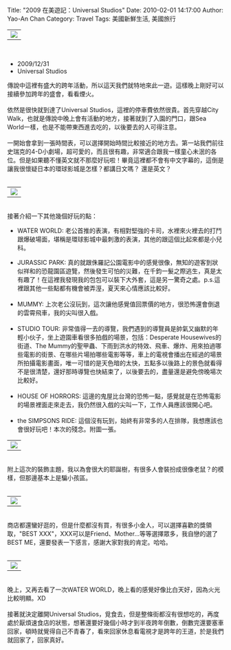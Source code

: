 Title: "2009 在美遊記：Universal Studios"
Date: 2010-02-01 14:17:00
Author: Yao-An Chan
Category: Travel
Tags: 美國新鮮生活, 美國旅行


<div class='post'>
<table style="width: auto; text-align: left; margin-left: auto; margin-right: auto;"><tbody><tr><td><a href="http://picasaweb.google.com/lh/photo/3GfcAR2u_0U01nAFIjYhxg?feat=embedwebsite"><img src="http://lh5.ggpht.com/_mvtDPM7iODU/S0Y5bpYkApI/AAAAAAAAFgg/SC2Q3Wvfu2Q/s400/T16_7029.jpg" /></a></td></tr></tbody></table><br /><ul><li>2009/12/31</li><li>Universal Studios</li></ul>傳說中這裡有盛大的跨年活動，所以這天我們就特地來此一遊。這樣晚上剛好可以接續參加跨年的盛會，看看煙火。<br /><br />依然是很快就到達了Universal Studios，這裡的停車費依然很貴。首先穿越City Walk，也就是傳說中晚上會有活動的地方，接著就到了入園的門口，跟Sea World一樣，也是不能帶東西進去吃的，以後要去的人可得注意。<br /><br />一開始會拿到一張時間表，可以選擇開始時間比較接近的地方去。第一站我們前往史瑞克的4-D小劇場，超可愛的，而且很有趣，非常適合跟我一樣童心未泯的各位。但是如果聽不懂英文就不那麼好玩啦！畢竟這裡都不會有中文字幕的，這倒是讓我很懷疑日本的環球影城是怎樣？都講日文嗎？ 還是英文？<br /><br /><table style="width: auto; text-align: left; margin-left: auto; margin-right: auto;"><tbody><tr><td><a href="http://picasaweb.google.com/lh/photo/kVDyk2GjLNo_UeoZ5xoxtw?feat=embedwebsite"><img src="http://lh4.ggpht.com/_mvtDPM7iODU/S0Y5nvQD6kI/AAAAAAAAFgo/kLKWXPqP62A/s400/T16_7032.jpg" /></a></td></tr></tbody></table><br />接著介紹一下其他幾個好玩的點：<br /><ul><li>WATER WORLD:  老公首推的表演，有相對堅強的卡司，水裡來火裡去的打鬥跟爆破場面，堪稱是環球影城中最刺激的表演，其他的跟這個比起來都是小兒科。</li></ul><ul><li>JURASSIC PARK: 真的就跟侏羅記公園電影中的感覺很像，無知的遊客到狀似祥和的恐龍園區遊覽，然後發生可怕的災難，在千鈞一髮之際逃生，真是太有趣了！在這裡我發現我的包包可以裝下大外套，這是另一驚奇之處。p.s.這裡跟其他一些點都有機會被弄溼，夏天來心情應該比較好。<br /><br /></li><li>MUMMY: 上次老公沒玩到，這次讓他感覺值回票價的地方，很恐怖還會倒退的雲霄飛車，我的尖叫很入戲。<br /><br /></li><li>STUDIO TOUR: 非常值得一去的導覽，我們遇到的導覽員是帥氣又幽默的年輕小伙子，坐上遊園車看很多拍戲的場景，包括：<span lang="en">Desperate Housewives的街道、The Mummy的聖甲蟲、下雨到洪水的特效、飛車、爆炸、用來拍過哪些電影的街景、在哪些片場拍哪些電影等等，車上的電視會播出在經過的場景所拍攝電影畫面，唯一可惜的是天色暗的太快，五點多以後路上的景色就看得不是很清楚，還好那時導覽也快結束了，以後要去的，盡量還是避免傍晚場次比較好。<br /><br /></span></li><li>HOUSE OF HORRORS: 這邊的鬼屋比台灣的恐怖一點，感覺就是在恐怖電影的場景裡面走來走去，我仍然很入戲的尖叫一下，工作人員應該很開心吧。<br /><br /></li><li>the SIMPSONS RIDE: 這個沒有玩到，始終有非常多的人在排隊，我想應該也會很好玩吧！本次的殘念。附圖一張。<br /></li></ul><table style="width: auto; text-align: left; margin-left: auto; margin-right: auto;"><tbody><tr><td><a href="http://picasaweb.google.com/lh/photo/4hUBinihOpCZYJ1vQcD5aA?feat=embedwebsite"><img src="http://lh6.ggpht.com/_mvtDPM7iODU/S0Y5xKpvikI/AAAAAAAAFgw/JGgeRERjBQI/s400/T16_7036.jpg" /></a></td></tr></tbody></table><br />附上這次的裝飾主題，我以為會很大的耶誕樹，有很多人會裝扮成很像老鼠？的模樣，但那邊基本上是騙小孩區。<br /><br /><table style="width: auto; text-align: left; margin-left: auto; margin-right: auto;"><tbody><tr><td><a href="http://picasaweb.google.com/lh/photo/46GYDQmRc31FR1reJLqfoQ?feat=embedwebsite"><img src="http://lh6.ggpht.com/_mvtDPM7iODU/S0Y5s5dQEJI/AAAAAAAAFgs/bmSO-9hv3t0/s400/T16_7033.jpg" /></a></td></tr></tbody></table><br />商店都還蠻好逛的，但是什麼都沒有買，有很多小金人，可以選擇喜歡的獎領取，"BEST XXX"，XXX可以是Friend、Mother...等等選擇眾多，我自戀的選了BEST ME，還要發表一下感言，感謝大家對我的肯定。哈哈。<br /><br /><table style="width: auto; text-align: left; margin-left: auto; margin-right: auto;"><tbody><tr><td><a href="http://picasaweb.google.com/lh/photo/IJ5GofjiLkshsFC2a2lATg?feat=embedwebsite"><img src="http://lh4.ggpht.com/_mvtDPM7iODU/S0Y57cX0LMI/AAAAAAAAFg4/lLjPmizHRWI/s400/NF1_7047.jpg" /></a></td></tr></tbody></table><br />晚上，又再去看了一次WATER WORLD，晚上看的感覺好像比白天好，因為火光比較明顯。XD<br /><br />接著就決定離開Universal Studios，覓食去，但是整條街都沒有很想吃的，再度處於厭煩速食店的狀態，想著還要好幾個小時才到半夜跨年倒數，倒數完還要塞車回家，頓時就覺得自己不青春了，看來回家休息看電視才是跨年的王道，於是我們就回家了，回家真好。</div>
